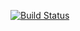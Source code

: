 [![Build Status](https://secure.travis-ci.org/avh4/project_lint.png?branch=master)](http://travis-ci.org/avh4/project_lint)

